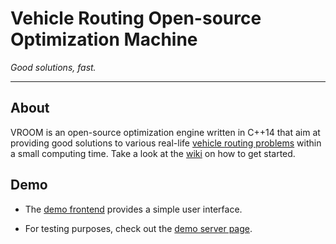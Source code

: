 # Vehicle Routing Open-source Optimization Machine

_Good solutions, fast._

---

## About

VROOM is an open-source optimization engine written in C++14 that aim
at providing good solutions to various real-life
[vehicle routing problems](https://en.wikipedia.org/wiki/Vehicle_routing_problem)
within a small computing time. Take a look at the [wiki](https://github.com/VROOM-Project/vroom/wiki) on how to get started.

## Demo

- The [demo frontend](http://map.vroom-project.org/) provides a simple
  user interface.

- For testing purposes, check out the
  [demo server page](https://github.com/VROOM-Project/vroom/wiki/Demo-server).
